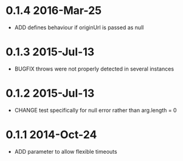 # 0.1.4		2016-Mar-25
- ADD defines behaviour if originUrl is passed as null

# 0.1.3		2015-Jul-13
- BUGFIX throws were not properly detected in several instances

# 0.1.2		2015-Jul-13
- CHANGE test specifically for null error rather than arg.length = 0

# 0.1.1		2014-Oct-24
- ADD parameter to allow flexible timeouts